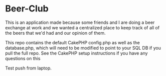 Beer-Club
=========

This is an application made because some friends and I are doing a beer exchange at work and we wanted a centralized place to keep track of all of the beers that we'd had and our opinion of them.

This repo contains the default CakePHP config.php as well as the database.php, which will need to be modified to point to your SQL DB if you pull the full repo. See the CakePHP setup instructions if you have any questions on this

Test push from laptop.
